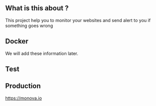 ## What is this about ?
This project help you to monitor your websites and send alert to you if something goes wrong

## Docker 

We will add these information later.

## Test

## Production

https://monova.io
